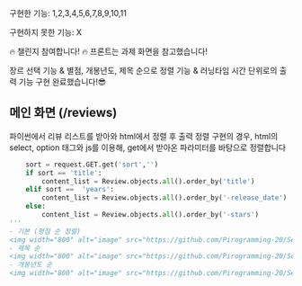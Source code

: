 구현한 기능: 1,2,3,4,5,6,7,8,9,10,11

구현하지 못한 기능: X

🔥 챌린지 참여합니다! 🔥
프론트는 과제 화면을 참고했습니다!

장르 선택 기능 & 별점, 개봉년도, 제목 순으로 정렬 기능 & 러닝타임 시간 단위로의 출력 기능 구현 완료했습니다!😎


## 메인 화면 (/reviews) 
파이썬에서 리뷰 리스트를 받아와 html에서 정렬 후 출력
정렬 구현의 경우, html의 select, option 태그와 js를 이용해, get에서 받아온 파라미터를 바탕으로 정렬합니다
``` python
    sort = request.GET.get('sort','')
    if sort == 'title':
        content_list = Review.objects.all().order_by('title')
    elif sort ==  'years':
        content_list = Review.objects.all().order_by('-release_date')
    else:
        content_list = Review.objects.all().order_by('-stars')    
'''
- 기본 (평점 순 정렬)
<img width="800" alt="image" src="https://github.com/Pirogramming-20/SeogWoojin/assets/121532823/0f08ccf3-1a08-474a-af47-c79deae82ff0">
- 제목 순
<img width="800" alt="image" src="https://github.com/Pirogramming-20/SeogWoojin/assets/121532823/713d6de8-1256-44b5-ba3c-5b33719da766">
- 개봉년도 순 
<img width="800" alt="image" src="https://github.com/Pirogramming-20/SeogWoojin/assets/121532823/1d85205e-a69b-46a2-b1d4-6104f5672ee8">


